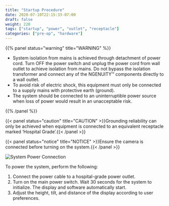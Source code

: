 ```yaml
---
title: "Startup Procedure"
date: 2020-07-10T22:15:33-07:00
draft: false
weight: 220
tags: ["startup", "power", "outlet", "receptacle"]
categories: ["pre-op", "hardware"]
---
```


{{% panel status="warning" title="WARNING" %}}

* System isolation from mains is achieved through detachment of power cord. Turn OFF the power switch and unplug the power cord from wall outlet to achieve isolation from mains. Do not bypass the isolation transformer and connect any of the NGENUITY&trade; components directly to a wall outlet.
* To avoid risk of electric shock, this equipment must only be connected to a supply mains with protective earth (ground).
* The system should be connected to an uninterruptible power source when loss of power would result in an unacceptable risk.

{{% /panel %}}

{{< panel status="caution" title="CAUTION" >}}Grounding reliability can only be achieved when equipment is connected to an equivalent receptacle marked ‘Hospital Grade’.{{< /panel >}}

{{< panel status="notice" title="NOTICE" >}}Ensure the camera is connected before turning on the system.{{< /panel >}}

![System Power Connection](/images/system_startup.svg)

To power the system, perform the following:
1. Connect the power cable to a hospital-grade power outlet.
2. Turn on the main power switch. Wait 30 seconds for the system to initialize. The display and software automatically start.
3. Adjust the height, tilt, and distance of the display according to user preferences.
